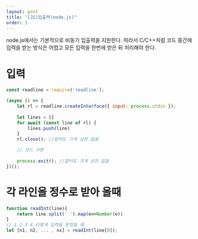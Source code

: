 ```yaml
---
layout: post
title: "[JS]입출력(node.js)"
order: 1
---
```


node.js에서는 기본적으로 비동기 입출력을 지원한다. 따라서 C/C++처럼 코드 중간에 입력을 받는 방식은 어렵고 모든 입력을 한번에 받은 뒤 처리해야 한다. 

# 입력

```js
const readline = require('readline');

(async () => {
	let rl = readline.createInterface({ input: process.stdin });
	
	let lines = []
	for await (const line of rl) {
		lines.push(line)
	}
	rl.close(); //없어도 크게 상관 없음

	// 코드 구현
	
	process.exit(); //없어도 크게 상관 없음
})();
```

# 각 라인을 정수로 받아 올때

```js
function readInt(line){
	return line.split(' ').map(e=>Number(e))
}
// 1 2 3 4 이렇게 입력을 받았을 때
let [n1, n2, ... , nx] = readInt(line[0]);
```
